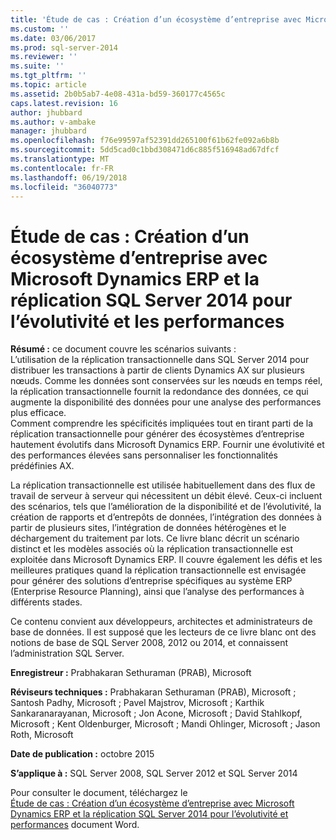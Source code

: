 ```yaml
---
title: 'Étude de cas : Création d’un écosystème d’entreprise avec Microsoft Dynamics ERP et la réplication SQL Server 2014 pour l’évolutivité et de performances | Documents Microsoft'
ms.custom: ''
ms.date: 03/06/2017
ms.prod: sql-server-2014
ms.reviewer: ''
ms.suite: ''
ms.tgt_pltfrm: ''
ms.topic: article
ms.assetid: 2b0b5ab7-4e08-431a-bd59-360177c4565c
caps.latest.revision: 16
author: jhubbard
ms.author: v-ambake
manager: jhubbard
ms.openlocfilehash: f76e99597af52391dd265100f61b62fe092a6b8b
ms.sourcegitcommit: 5dd5cad0c1bbd308471d6c885f516948ad67dfcf
ms.translationtype: MT
ms.contentlocale: fr-FR
ms.lasthandoff: 06/19/2018
ms.locfileid: "36040773"
---
```

# Étude de cas : Création d’un écosystème d’entreprise avec Microsoft Dynamics ERP et la réplication SQL Server 2014 pour l’évolutivité et les performances
  **Résumé :** ce document couvre les scénarios suivants :  
L’utilisation de la réplication transactionnelle dans SQL Server 2014 pour distribuer les transactions à partir de clients Dynamics AX sur plusieurs nœuds. Comme les données sont conservées sur les nœuds en temps réel, la réplication transactionnelle fournit la redondance des données, ce qui augmente la disponibilité des données pour une analyse des performances plus efficace.  
Comment comprendre les spécificités impliquées tout en tirant parti de la réplication transactionnelle pour générer des écosystèmes d’entreprise hautement évolutifs dans Microsoft Dynamics ERP. Fournir une évolutivité et des performances élevées sans personnaliser les fonctionnalités prédéfinies AX.  
  
 La réplication transactionnelle est utilisée habituellement dans des flux de travail de serveur à serveur qui nécessitent un débit élevé. Ceux-ci incluent des scénarios, tels que l’amélioration de la disponibilité et de l’évolutivité, la création de rapports et d’entrepôts de données, l’intégration des données à partir de plusieurs sites, l’intégration de données hétérogènes et le déchargement du traitement par lots. Ce livre blanc décrit un scénario distinct et les modèles associés où la réplication transactionnelle est exploitée dans Microsoft Dynamics ERP. Il couvre également les défis et les meilleures pratiques quand la réplication transactionnelle est envisagée pour générer des solutions d’entreprise spécifiques au système ERP (Enterprise Resource Planning), ainsi que l’analyse des performances à différents stades.  
  
 Ce contenu convient aux développeurs, architectes et administrateurs de base de données. Il est supposé que les lecteurs de ce livre blanc ont des notions de base de SQL Server 2008, 2012 ou 2014, et connaissent l’administration SQL Server.  
  
 **Enregistreur :** Prabhakaran Sethuraman (PRAB), Microsoft  
  
 **Réviseurs techniques :** Prabhakaran Sethuraman (PRAB), Microsoft ; Santosh Padhy, Microsoft ; Pavel Majstrov, Microsoft ; Karthik Sankaranarayanan, Microsoft ; Jon Acone, Microsoft ; David Stahlkopf, Microsoft ; Kent Oldenburger, Microsoft ; Mandi Ohlinger, Microsoft ; Jason Roth, Microsoft  
  
 **Date de publication :** octobre 2015  
  
 **S’applique à :** SQL Server 2008, SQL Server 2012 et SQL Server 2014  
  
 Pour consulter le document, téléchargez le  
        [Étude de cas : Création d’un écosystème d’entreprise avec Microsoft Dynamics ERP et la réplication SQL Server 2014 pour l’évolutivité et performances](http://download.microsoft.com/download/D/2/0/D20E1C5F-72EA-4505-9F26-FEF9550EFD44/A%20Case%20Study%20Using%20Replication%20to%20Build%20an%20Enterprise%20Ecosystem%20in%20Microsoft%20Dynamics%20ERP%20for%20Scalability%20and%20Performance.docx) document Word.  
  
  